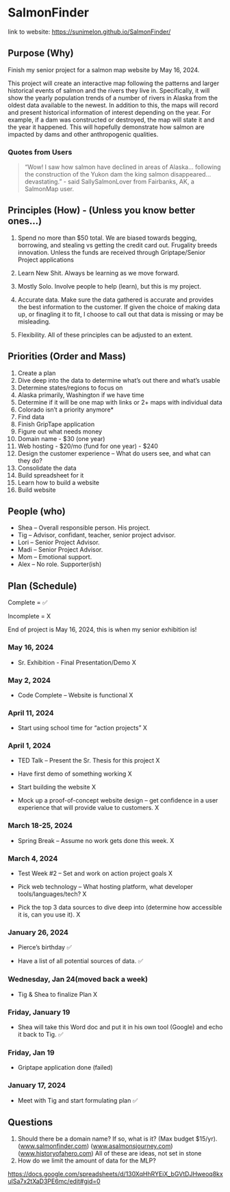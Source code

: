 # SalmonFinder

link to website: https://sunimelon.github.io/SalmonFinder/ 

## Purpose (Why)

Finish my senior project for a salmon map website by May 16, 2024.

This project will create an interactive map following the patterns and larger historical events of salmon and the rivers they live in. Specifically, it will show the yearly population trends of a number of rivers in Alaska from the oldest data available to the newest. In addition to this, the maps will record and present historical information of interest depending on the year. For example, if a dam was constructed or destroyed, the map will state it and the year it happened. This will hopefully demonstrate how salmon are impacted by dams and other anthropogenic qualities. 

### Quotes from Users

> “Wow! I saw how salmon have declined in areas of Alaska… following the construction of the Yukon dam the king salmon disappeared… devastating.” - said SallySalmonLover from Fairbanks, AK, a SalmonMap user. 

## Principles (How) - (Unless you know better ones…)

1.  Spend no more than $50 total. We are biased towards begging, borrowing, and stealing vs getting the credit card out. Frugality breeds innovation.
Unless the funds are received through Griptape/Senior Project applications

2. Learn New Shit. Always be learning as we move forward.

3. Mostly Solo. Involve people to help (learn), but this is my project.

4. Accurate data. Make sure the data gathered is accurate and provides the best information to the customer. If given the choice of making data up, or finagling it to fit, I choose to call out that data is missing or may be misleading. 

5. Flexibility. All of these principles can be adjusted to an extent. 

## Priorities (Order and Mass)

1. Create a plan
2. Dive deep into the data to determine what’s out there and what’s usable
3. Determine states/regions to focus on
4. Alaska primarily, Washington if we have time
5. Determine if it will be one map with links or 2+ maps with individual data
6. Colorado isn’t a priority anymore*
7. Find data
8. Finish GripTape application
9. Figure out what needs money
10. Domain name - $30 (one year)
11. Web hosting - $20/mo (fund for one year) - $240
12. Design the customer experience – What do users see, and what can they do?
13. Consolidate the data
14. Build spreadsheet for it
15. Learn how to build a website
16. Build website

## People (who)

* Shea – Overall responsible person. His project.
* Tig – Advisor, confidant, teacher, senior project advisor.
* Lori – Senior Project Advisor.
* Madi – Senior Project Advisor.
* Mom – Emotional support.
* Alex – No role. Supporter(ish)

## Plan (Schedule)

Complete = ✅ 

Incomplete = X

End of project is May 16, 2024, this is when my senior exhibition is!

### May 16, 2024
* Sr. Exhibition - Final Presentation/Demo
X

### May 2, 2024
* Code Complete – Website is functional
X

### April 11, 2024
* Start using school time for “action projects”
X

### April 1, 2024
* TED Talk – Present the Sr. Thesis for this project
X


* Have first demo of something working
X


* Start building the website
X


* Mock up a proof-of-concept website design – get confidence in a user experience that will
provide value to customers.
X

### March 18-25, 2024
* Spring Break – Assume no work gets done this week.
X

### March 4, 2024
* Test Week #2 – Set and work on action project goals
X


* Pick web technology – What hosting platform, what developer tools/languages/tech?
X


* Pick the top 3 data sources to dive deep into (determine how accessible it is, can you use it).
X

### January 26, 2024
* Pierce’s birthday
✅


* Have a list of all potential sources of data.
✅

### Wednesday, Jan 24(moved back a week)

* Tig &amp; Shea to finalize Plan
X

### Friday, January 19

* Shea will take this Word doc and put it in his own tool (Google) and echo it back to Tig. ✅

### Friday, Jan 19

* Griptape application done (failed)

### January 17, 2024

* Meet with Tig and start formulating plan ✅


## Questions

1. Should there be a domain name? If so, what is it? (Max budget $15/yr).
(www.salmonfinder.com)
(www.asalmonsjourney.com)
(www.historyofahero.com)
All of these are ideas, not set in stone
2. How do we limit the amount of data for the MLP?

https://docs.google.com/spreadsheets/d/130XqHhRYEiX_bGVtDJHweoq8kxulSa7x2tXaD3PE6mc/edit#gid=0  
